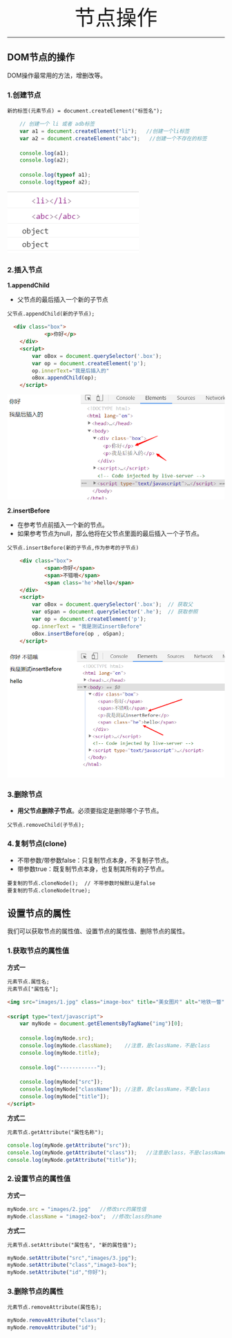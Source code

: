 <div align='center' ><font size='70'>节点操作</font></div>

------

## DOM节点的操作

DOM操作最常用的方法，增删改等。

### 1.创建节点

```
新的标签(元素节点) = document.createElement("标签名");
```
```javascript
    // 创建一个 li 或者 adb标签
    var a1 = document.createElement("li");   //创建一个li标签
    var a2 = document.createElement("abc");   //创建一个不存在的标签

    console.log(a1);
    console.log(a2);

    console.log(typeof a1);
    console.log(typeof a2);
```
![avatar](../../.vuepress/public/image/creat.png)

### 2.插入节点
**1.appendChild**
* 父节点的最后插入一个新的子节点
```
父节点.appendChild(新的子节点);
```
```html
  <div class="box">
            <p>你好</p>
    </div>
    <script>
        var oBox = document.querySelector('.box');
        var op = document.createElement('p');
        op.innerText="我是后插入的"
        oBox.appendChild(op);
    </script>
```
![avatar](../../.vuepress/public/image/append.png)

**2.insertBefore**

* 在参考节点前插入一个新的节点。
* 如果参考节点为null，那么他将在父节点里面的最后插入一个子节点。
```
父节点.insertBefore(新的子节点,作为参考的子节点)
```
```html
    <div class="box">
            <span>你好</span>
            <span>不错哦</span>
            <span class='he'>hello</span>
    </div>
    <script>
        var oBox = document.querySelector('.box');  // 获取父
        var oSpan = document.querySelector('.he');  // 获取参照
        var op = document.createElement('p');  
        op.innerText = "我是测试insertBefore"
        oBox.insertBefore(op , oSpan);
    </script>
```
![avatar](../../.vuepress/public/image/insert.png)

### 3.删除节点
* **用父节点删除子节点**。必须要指定是删除哪个子节点。
```
父节点.removeChild(子节点);
```

### 4.复制节点(clone)

* 不带参数/带参数false：只复制节点本身，不复制子节点。
* 带参数true：既复制节点本身，也复制其所有的子节点。
```
要复制的节点.cloneNode();  // 不带参数时候默认是false
要复制的节点.cloneNode(true);
``` 

## 设置节点的属性

我们可以获取节点的属性值、设置节点的属性值、删除节点的属性。

### 1.获取节点的属性值

**方式一**
```
元素节点.属性名;
元素节点["属性名"];
```
```html
<img src="images/1.jpg" class="image-box" title="美女图片" alt="地铁一瞥" id="a1">

<script type="text/javascript">
    var myNode = document.getElementsByTagName("img")[0];

    console.log(myNode.src);
    console.log(myNode.className);    //注意，是className，不是class
    console.log(myNode.title);

    console.log("------------");

    console.log(myNode["src"]);
    console.log(myNode["className"]); //注意，是className，不是class
    console.log(myNode["title"]);
</script>
```
**方式二**

```
元素节点.getAttribute("属性名称");
```
```javascript
console.log(myNode.getAttribute("src"));
console.log(myNode.getAttribute("class"));   //注意是class，不是className
console.log(myNode.getAttribute("title"));
```

### 2.设置节点的属性值

**方式一**
```javascript
myNode.src = "images/2.jpg"   //修改src的属性值
myNode.className = "image2-box";  //修改class的name
```

**方式二**
```
元素节点.setAttribute("属性名", "新的属性值");
```
```javascript
myNode.setAttribute("src","images/3.jpg");
myNode.setAttribute("class","image3-box");
myNode.setAttribute("id","你好");
```
### 3.删除节点的属性

```
元素节点.removeAttribute(属性名);
```
```javascript
myNode.removeAttribute("class");
myNode.removeAttribute("id");
```